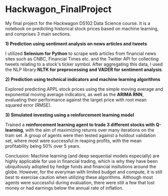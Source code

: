 # Hackwagon_FinalProject

My final project for the Hackwagon DS102 Data Science course. It is a notebook on predicting historical stock prices based on machine learning, and comprises 3 main sections.

**1) Prediction using sentiment analysis on news articles and tweets**

I utilized **Selenium for Python** to scrape web articles from financial news sites such as CNBC, Financial Times etc. and the Twitter API for collecting tweets relating to a stock's ticker symbol. After aggregating this data, I used the NLP library **NLTK for preprocessing and VADER for sentiment analysis**.  

**2) Prediction using technical indicators and machine learning algorithms** 

Explored predicting APPL stock prices using the simple moving average and exponential moving average indicators, as well as the **ARIMA RNN**, evaluating their performance against the target price with root mean squared error (RMSE).  

**3) Simulated investing using a reinforcement learning model**

Trained a **reinforcement learning agent to trade 3 different stocks with Q-learning**, with the aim of maximizing returns over many iterations on the train set. A group of agents were then tested against a holdout validation set, where most were successful in reaping profits, with the mean profitability being 50% over 5 years. 

Conclusion: Machine learning (and deep sequential models especially) are highly applicable for use in financial trading, which is why they have been ubiquitously adopted by hedge funds and financial insitutions around the globe. However, for the everyman with limited budget and compute, it is still best to exercise caution when utilizing these algorithms. Although most agents were successful during evaluation, there were still a few that lost money or had earnings below the annual rate of inflation. 
